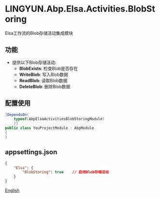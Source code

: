 # LINGYUN.Abp.Elsa.Activities.BlobStoring

Elsa工作流的Blob存储活动集成模块

## 功能

* 提供以下Blob存储活动:
  * **BlobExists**: 检查Blob是否存在
  * **WriteBlob**: 写入Blob数据
  * **ReadBlob**: 读取Blob数据
  * **DeleteBlob**: 删除Blob数据

## 配置使用

```csharp
[DependsOn(
    typeof(AbpElsaActivitiesBlobStoringModule)
    )]
public class YouProjectModule : AbpModule
{
}
```

## appsettings.json

```json
{
    "Elsa": {
        "BlobStoring": true    // 启用Blob存储活动
    }
}
```

[English](./README.EN.md)
